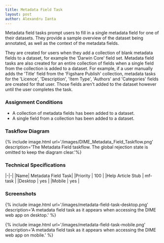 ```yaml
---
title: Metadata Field Task
layout: post
author: Alexandru Ianta
---
```


Metadata field tasks prompt users to fill in a single metadata field for one of their datasets. They provide a sample overview of the dataset being annotated, as well as the context of the metadata fields.

They are created for users when they add a collection of blank metadata fields to a dataset, for example the 'Darwin Core' field set. Metadata field tasks are also created for an entire collection of fields when a single field from the collection is added to a dataset. For example, if a user manually adds the 'Title' field from the 'Figshare Publish' collection, metadata tasks for the 'Licence', 'Description', 'Item Type', 'Authors' and 'Categories' fields are created for that user. Those fields aren't added to the dataset however until the user completes the task. 

### Assignment Conditions
* A collection of metadata fields has been added to a dataset.
* A single field from a collection has been added to a dataset.

### Taskflow Diagram

{% include image.html url='/images/DIME_Metadata_Field_Taskflow.png' description='The Metadata Field taskflow. The global rejection state is omitted to keep the diagram clear.'%}

### Technical Specifications

|-|-|
|Name| Metadata Field Task|
|Priority | 100 |
|Help Article Stub | mf-task |
|Desktop | yes |
|Mobile | yes |

### Screenshots

{% include image.html url='/images/metadata-field-task-desktop.png' description='A metadata field task as it appears when accessing the DIME web app on desktop.' %}

{% include image.html url='/images/metadata-field-task-mobile.png' description='A metadata field task as it appears when accessing the DIME web app on mobile.' %}